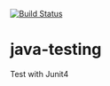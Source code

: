 [![Build Status](https://travis-ci.com/Tsypaev/java-testing.svg?branch=master)](https://travis-ci.com/Tsypaev/java-testing)


# java-testing
Test with Junit4
